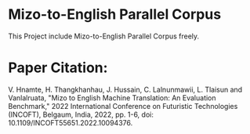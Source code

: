 # Mizo-to-English Parallel Corpus
This Project include Mizo-to-English Parallel Corpus freely.

# Paper Citation:
V. Hnamte, H. Thangkhanhau, J. Hussain, C. Lalnunmawii, L. Tlaisun and Vanlalruata, "Mizo to English Machine Translation: An Evaluation Benchmark," 2022 International Conference on Futuristic Technologies (INCOFT), Belgaum, India, 2022, pp. 1-6, doi: 10.1109/INCOFT55651.2022.10094376.
